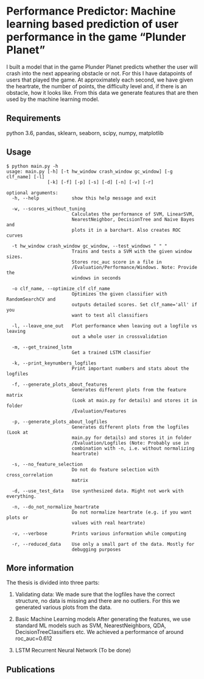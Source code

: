 # Performance Predictor: Machine learning based prediction of user performance in the game “Plunder Planet”

I built a model that in the game Plunder Planet predicts whether the user will crash into the next appearing obstacle or not.
For this I have datapoints of users that played the game. At approximately each second, we have given the heartrate, the number of points, the difficulty level and, if there is an obstacle, how it looks like.
From this data we generate features that are then used by the machine learning model.

## Requirements

python 3.6, pandas, sklearn, seaborn, scipy, numpy, matplotlib


## Usage

```
$ python main.py -h
usage: main.py [-h] [-t hw_window crash_window gc_window] [-g clf_name] [-l]
               [-k] [-f] [-p] [-s] [-d] [-n] [-v] [-r]

optional arguments:
  -h, --help            show this help message and exit
  
  -w, --scores_without_tuning
                        Calculates the performance of SVM, LinearSVM,
                        NearestNeighbor, DecisionTree and Naive Bayes and
                        plots it in a barchart. Also creates ROC curves
                        
  -t hw_window crash_window gc_window, --test_windows " " "
                        Trains and tests a SVM with the given window sizes.
                        Stores roc_auc score in a file in
                        /Evaluation/Performance/Windows. Note: Provide the
                        windows in seconds
                        
  -o clf_name, --optimize_clf clf_name
                        Optimizes the given classifier with RandomSearchCV and
                        outputs detailed scores. Set clf_name='all' if you
                        want to test all classifiers
                        
  -l, --leave_one_out   Plot performance when leaving out a logfile vs leaving
                        out a whole user in crossvalidation
                        
  -m, --get_trained_lstm
                        Get a trained LSTM classifier
                        
  -k, --print_keynumbers_logfiles
                        Print important numbers and stats about the logfiles
                        
  -f, --generate_plots_about_features
                        Generates different plots from the feature matrix
                        (Look at main.py for details) and stores it in folder
                        /Evaluation/Features
                        
  -p, --generate_plots_about_logfiles
                        Generates different plots from the logfiles (Look at
                        main.py for details) and stores it in folder
                        /Evaluation/Logfiles (Note: Probably use in
                        combination with -n, i.e. without normalizing
                        heartrate)
                        
  -s, --no_feature_selection
                        Do not do feature selection with cross_correlation
                        matrix
                        
  -d, --use_test_data   Use synthesized data. Might not work with everything.
  
  -n, --do_not_normalize_heartrate
                        Do not normalize heartrate (e.g. if you want plots or
                        values with real heartrate)
                        
  -v, --verbose         Prints various information while computing
  
  -r, --reduced_data    Use only a small part of the data. Mostly for
                        debugging purposes

```

## More information
The thesis is divided into three parts:

1. Validating data:
  We made sure that the logfiles have the correct structure, no data is missing and there are no outliers.
  For this we generated various plots from the data. 

2. Basic Machine Learning models
  After generating the features, we use standard ML models such as SVM, NearestNeighbors, QDA, DecisionTreeClassifiers etc. 
  We achieved a performance of around roc_auc=0.612

3. LSTM Recurrent Neural Network
  (To be done)


## Publications
